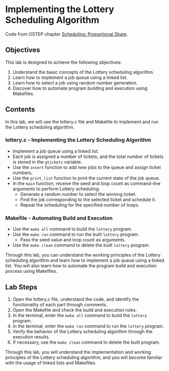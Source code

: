 # Implementing the Lottery Scheduling Algorithm

Code from OSTEP chapter [Scheduling: Proportional Share](http://pages.cs.wisc.edu/~remzi/OSTEP/cpu-sched-lottery.pdf).

## Objectives

This lab is designed to achieve the following objectives:

1. Understand the basic concepts of the Lottery scheduling algorithm.
2. Learn how to implement a job queue using a linked list.
3. Learn how to select a job using random number generation.
4. Discover how to automate program building and execution using Makefiles.

## Contents

In this lab, we will use the lottery.c file and Makefile to implement and run the Lottery scheduling algorithm.

### lottery.c - Implementing the Lottery Scheduling Algorithm

- Implement a job queue using a linked list.
- Each job is assigned a number of tickets, and the total number of tickets is stored in the `gtickets` variable.
- Use the `insert` function to add new jobs to the queue and assign ticket numbers.
- Use the `print_list` function to print the current state of the job queue.
- In the `main` function, receive the seed and loop count as command-line arguments to perform Lottery scheduling.
  - Generate a random number to select the winning ticket.
  - Find the job corresponding to the selected ticket and schedule it.
  - Repeat the scheduling for the specified number of loops.

### Makefile - Automating Build and Execution

- Use the `make all` command to build the `lottery` program.
- Use the `make run` command to run the built `lottery` program.
  - Pass the seed value and loop count as arguments.
- Use the `make clean` command to delete the built `lottery` program.

Through this lab, you can understand the working principles of the Lottery scheduling algorithm and learn how to implement a job queue using a linked list. You will also learn how to automate the program build and execution process using Makefiles.

## Lab Steps

1. Open the lottery.c file, understand the code, and identify the functionality of each part through comments.
2. Open the Makefile and check the build and execution rules.
3. In the terminal, enter the `make all` command to build the `lottery` program.
4. In the terminal, enter the `make run` command to run the `lottery` program.
5. Verify the behavior of the Lottery scheduling algorithm through the execution results.
6. If necessary, use the `make clean` command to delete the built program.

Through this lab, you will understand the implementation and working principles of the Lottery scheduling algorithm, and you will become familiar with the usage of linked lists and Makefiles.
